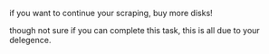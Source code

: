 if you want to continue your scraping, buy more disks!

though not sure if you can complete this task, this is all due to your delegence.
